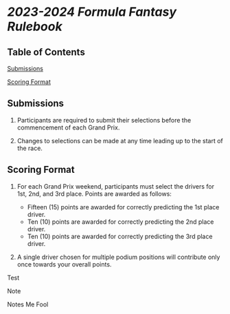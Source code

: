 
#  _2023-2024 Formula Fantasy Rulebook_

  
## Table of Contents

[Submissions](#submissions)

[Scoring Format](#scoring-format)


## Submissions

1) Participants are required to submit their selections before the commencement of each Grand Prix.<br>

2) Changes to selections can be made at any time leading up to the start of the race.

  
## Scoring Format

1) For each Grand Prix weekend, participants must select the drivers for 1st, 2nd, and 3rd place. Points are awarded as follows:
	- Fifteen (15) points are awarded for correctly predicting the 1st place driver.
	- Ten (10) points are awarded for correctly predicting the 2nd place driver.
	- Ten (10) points are awarded for correctly predicting the 3rd place driver.

2) A single driver chosen for multiple podium positions will contribute only once towards your overall points.

Test

> [!Note]
> Notes Me Fool